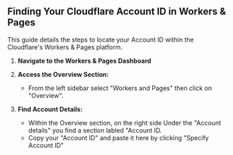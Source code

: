 ## Finding Your Cloudflare Account ID in Workers & Pages

This guide details the steps to locate your Account ID within the Cloudflare's Workers & Pages platform.

1. **Navigate to the Workers & Pages Dashboard**

2. **Access the Overview Section:**
    * From the left sidebar select "Workers and Pages" then click on "Overview".

3. **Find Account Details:**
    * Within the Overview section, on the right side Under the "Account details" you find a section labled "Account ID.
    * Copy your "Account ID" and paste it here by clicking "Specify Account ID"
